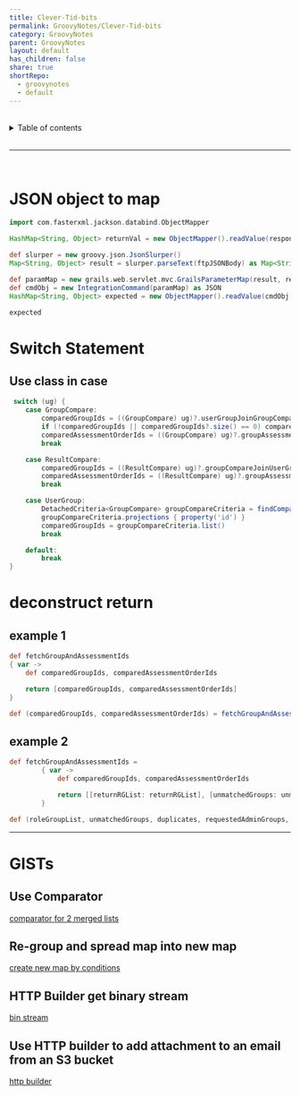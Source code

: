 ```yaml
---
title: Clever-Tid-bits
permalink: GroovyNotes/Clever-Tid-bits
category: GroovyNotes
parent: GroovyNotes
layout: default
has_children: false
share: true
shortRepo:
  - groovynotes
  - default    
---
```



<br/>    

<details markdown="block">    
<summary>    
Table of contents    
</summary>    
{: .text-delta }    
1. TOC    
{:toc}    
</details>    

<br/>    

***    

<br/>    

# JSON object to map

```groovy    
import com.fasterxml.jackson.databind.ObjectMapper

HashMap<String, Object> returnVal = new ObjectMapper().readValue(response.json.toString(), HashMap.class)

def slurper = new groovy.json.JsonSlurper()
Map<String, Object> result = slurper.parseText(ftpJSONBody) as Map<String, Object>

def paramMap = new grails.web.servlet.mvc.GrailsParameterMap(result, request)
def cmdObj = new IntegrationCommand(paramMap) as JSON
HashMap<String, Object> expected = new ObjectMapper().readValue(cmdObj.toString(), HashMap.class)

expected    
```  

# Switch Statement

## Use class in case

```groovy
 switch (ug) {
    case GroupCompare:
        comparedGroupIds = ((GroupCompare) ug)?.userGroupJoinGroupCompare*.userGroup.id
        if (!comparedGroupIds || comparedGroupIds?.size() == 0) comparedGroupIds = null
        comparedAssessmentOrderIds = ((GroupCompare) ug)?.groupAssessmentOrders*.assessmentOrderId
        break

    case ResultCompare:
        comparedGroupIds = ((ResultCompare) ug)?.groupCompareJoinUserGroup?.userGroupId ? [((ResultCompare) ug)?.groupCompareJoinUserGroup?.userGroupId] : null
        comparedAssessmentOrderIds = ((ResultCompare) ug)?.groupAssessmentOrders*.assessmentOrderId
        break

    case UserGroup:
        DetachedCriteria<GroupCompare> groupCompareCriteria = findCompareGroupsByGroupCriteria(ug)
        groupCompareCriteria.projections { property('id') }
        comparedGroupIds = groupCompareCriteria.list()
        break

    default:
        break
}
```

# deconstruct return

## example 1

```groovy
def fetchGroupAndAssessmentIds
{ var ->
    def comparedGroupIds, comparedAssessmentOrderIds

    return [comparedGroupIds, comparedAssessmentOrderIds]
}

def (comparedGroupIds, comparedAssessmentOrderIds) = fetchGroupAndAssessmentIds(ug)
```

## example 2

```groovy
def fetchGroupAndAssessmentIds =
        { var ->
            def comparedGroupIds, comparedAssessmentOrderIds

            return [[returnRGList: returnRGList], [unmatchedGroups: unmatchedGroups], [duplicates: duplicates], [requestedAdminGroups: requestedAdminGroups], [originalValueMap: originalValueMap]]
        }

def (roleGroupList, unmatchedGroups, duplicates, requestedAdminGroups, originalValueMap) = fetchGroupAndAssessmentIds(roleGroups)
```

---

# GISTs

## Use Comparator

<a href="https://gist.github.com/14paxton/200b5a1a081f66cf4df5de739ef2cc24" > comparator for 2 merged lists </a>    

## Re-group and spread map into new map

<a href="https://gist.github.com/14paxton/8d0b6b33f2023fa2dff3fdd51364f8db"> create new map by conditions </a>    

## HTTP Builder get binary stream

<a href="https://gist.github.com/14paxton/58da1e0c108fa527c5ec1a770eefa683"> bin stream </a>    

## Use HTTP builder to add attachment to an email from an S3 bucket

<a href="https://gist.github.com/14paxton/1fa8f703b708b9488408c9217a83b3a9"> http builder </a>    